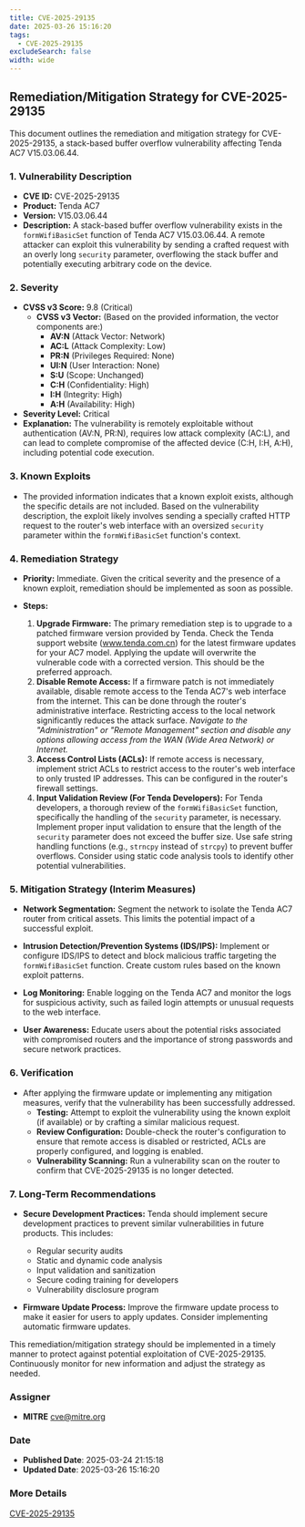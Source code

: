 ```yaml
---
title: CVE-2025-29135
date: 2025-03-26 15:16:20
tags:
  - CVE-2025-29135
excludeSearch: false
width: wide
---
```


## Remediation/Mitigation Strategy for CVE-2025-29135

This document outlines the remediation and mitigation strategy for CVE-2025-29135, a stack-based buffer overflow vulnerability affecting Tenda AC7 V15.03.06.44.

### 1. Vulnerability Description

*   **CVE ID:** CVE-2025-29135
*   **Product:** Tenda AC7
*   **Version:** V15.03.06.44
*   **Description:** A stack-based buffer overflow vulnerability exists in the `formWifiBasicSet` function of Tenda AC7 V15.03.06.44.  A remote attacker can exploit this vulnerability by sending a crafted request with an overly long `security` parameter, overflowing the stack buffer and potentially executing arbitrary code on the device.

### 2. Severity

*   **CVSS v3 Score:** 9.8 (Critical)
    *   **CVSS v3 Vector:** (Based on the provided information, the vector components are:)
        *   **AV:N** (Attack Vector: Network)
        *   **AC:L** (Attack Complexity: Low)
        *   **PR:N** (Privileges Required: None)
        *   **UI:N** (User Interaction: None)
        *   **S:U** (Scope: Unchanged)
        *   **C:H** (Confidentiality: High)
        *   **I:H** (Integrity: High)
        *   **A:H** (Availability: High)
*   **Severity Level:** Critical
*   **Explanation:**  The vulnerability is remotely exploitable without authentication (AV:N, PR:N), requires low attack complexity (AC:L), and can lead to complete compromise of the affected device (C:H, I:H, A:H), including potential code execution.

### 3. Known Exploits

*   The provided information indicates that a known exploit exists, although the specific details are not included.  Based on the vulnerability description, the exploit likely involves sending a specially crafted HTTP request to the router's web interface with an oversized `security` parameter within the `formWifiBasicSet` function's context.

### 4. Remediation Strategy

*   **Priority:**  Immediate.  Given the critical severity and the presence of a known exploit, remediation should be implemented as soon as possible.

*   **Steps:**

    1.  **Upgrade Firmware:**  The primary remediation step is to upgrade to a patched firmware version provided by Tenda.  Check the Tenda support website (www.tenda.com.cn) for the latest firmware updates for your AC7 model.  Applying the update will overwrite the vulnerable code with a corrected version. This should be the preferred approach.
    2.  **Disable Remote Access:** If a firmware patch is not immediately available, disable remote access to the Tenda AC7's web interface from the internet.  This can be done through the router's administrative interface.  Restricting access to the local network significantly reduces the attack surface.  *Navigate to the "Administration" or "Remote Management" section and disable any options allowing access from the WAN (Wide Area Network) or Internet.*
    3.  **Access Control Lists (ACLs):** If remote access is necessary, implement strict ACLs to restrict access to the router's web interface to only trusted IP addresses.  This can be configured in the router's firewall settings.
    4.  **Input Validation Review (For Tenda Developers):**  For Tenda developers, a thorough review of the `formWifiBasicSet` function, specifically the handling of the `security` parameter, is necessary. Implement proper input validation to ensure that the length of the `security` parameter does not exceed the buffer size. Use safe string handling functions (e.g., `strncpy` instead of `strcpy`) to prevent buffer overflows. Consider using static code analysis tools to identify other potential vulnerabilities.

### 5. Mitigation Strategy (Interim Measures)

*   **Network Segmentation:**  Segment the network to isolate the Tenda AC7 router from critical assets.  This limits the potential impact of a successful exploit.

*   **Intrusion Detection/Prevention Systems (IDS/IPS):** Implement or configure IDS/IPS to detect and block malicious traffic targeting the `formWifiBasicSet` function.  Create custom rules based on the known exploit patterns.

*   **Log Monitoring:**  Enable logging on the Tenda AC7 and monitor the logs for suspicious activity, such as failed login attempts or unusual requests to the web interface.

*   **User Awareness:** Educate users about the potential risks associated with compromised routers and the importance of strong passwords and secure network practices.

### 6. Verification

*   After applying the firmware update or implementing any mitigation measures, verify that the vulnerability has been successfully addressed.
    *   **Testing:** Attempt to exploit the vulnerability using the known exploit (if available) or by crafting a similar malicious request.
    *   **Review Configuration:** Double-check the router's configuration to ensure that remote access is disabled or restricted, ACLs are properly configured, and logging is enabled.
    *   **Vulnerability Scanning:** Run a vulnerability scan on the router to confirm that CVE-2025-29135 is no longer detected.

### 7. Long-Term Recommendations

*   **Secure Development Practices:**  Tenda should implement secure development practices to prevent similar vulnerabilities in future products. This includes:
    *   Regular security audits
    *   Static and dynamic code analysis
    *   Input validation and sanitization
    *   Secure coding training for developers
    *   Vulnerability disclosure program

*   **Firmware Update Process:**  Improve the firmware update process to make it easier for users to apply updates. Consider implementing automatic firmware updates.

This remediation/mitigation strategy should be implemented in a timely manner to protect against potential exploitation of CVE-2025-29135. Continuously monitor for new information and adjust the strategy as needed.

### Assigner
- **MITRE** <cve@mitre.org>

### Date
- **Published Date**: 2025-03-24 21:15:18
- **Updated Date**: 2025-03-26 15:16:20

### More Details
[CVE-2025-29135](https://www.cvedetails.com/cve/CVE-2025-29135)